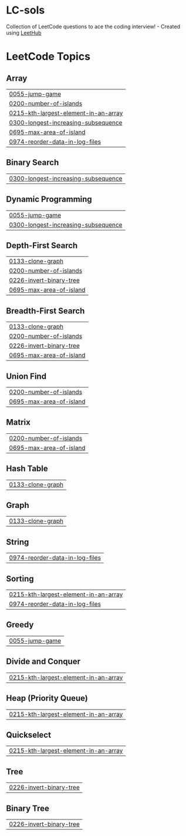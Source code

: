# LC-sols
Collection of LeetCode questions to ace the coding interview! - Created using [LeetHub](https://github.com/QasimWani/LeetHub)

<!---LeetCode Topics Start-->
# LeetCode Topics
## Array
|  |
| ------- |
| [0055-jump-game](https://github.com/Adhijaan/LC-sols/tree/master/0055-jump-game) |
| [0200-number-of-islands](https://github.com/Adhijaan/LC-sols/tree/master/0200-number-of-islands) |
| [0215-kth-largest-element-in-an-array](https://github.com/Adhijaan/LC-sols/tree/master/0215-kth-largest-element-in-an-array) |
| [0300-longest-increasing-subsequence](https://github.com/Adhijaan/LC-sols/tree/master/0300-longest-increasing-subsequence) |
| [0695-max-area-of-island](https://github.com/Adhijaan/LC-sols/tree/master/0695-max-area-of-island) |
| [0974-reorder-data-in-log-files](https://github.com/Adhijaan/LC-sols/tree/master/0974-reorder-data-in-log-files) |
## Binary Search
|  |
| ------- |
| [0300-longest-increasing-subsequence](https://github.com/Adhijaan/LC-sols/tree/master/0300-longest-increasing-subsequence) |
## Dynamic Programming
|  |
| ------- |
| [0055-jump-game](https://github.com/Adhijaan/LC-sols/tree/master/0055-jump-game) |
| [0300-longest-increasing-subsequence](https://github.com/Adhijaan/LC-sols/tree/master/0300-longest-increasing-subsequence) |
## Depth-First Search
|  |
| ------- |
| [0133-clone-graph](https://github.com/Adhijaan/LC-sols/tree/master/0133-clone-graph) |
| [0200-number-of-islands](https://github.com/Adhijaan/LC-sols/tree/master/0200-number-of-islands) |
| [0226-invert-binary-tree](https://github.com/Adhijaan/LC-sols/tree/master/0226-invert-binary-tree) |
| [0695-max-area-of-island](https://github.com/Adhijaan/LC-sols/tree/master/0695-max-area-of-island) |
## Breadth-First Search
|  |
| ------- |
| [0133-clone-graph](https://github.com/Adhijaan/LC-sols/tree/master/0133-clone-graph) |
| [0200-number-of-islands](https://github.com/Adhijaan/LC-sols/tree/master/0200-number-of-islands) |
| [0226-invert-binary-tree](https://github.com/Adhijaan/LC-sols/tree/master/0226-invert-binary-tree) |
| [0695-max-area-of-island](https://github.com/Adhijaan/LC-sols/tree/master/0695-max-area-of-island) |
## Union Find
|  |
| ------- |
| [0200-number-of-islands](https://github.com/Adhijaan/LC-sols/tree/master/0200-number-of-islands) |
| [0695-max-area-of-island](https://github.com/Adhijaan/LC-sols/tree/master/0695-max-area-of-island) |
## Matrix
|  |
| ------- |
| [0200-number-of-islands](https://github.com/Adhijaan/LC-sols/tree/master/0200-number-of-islands) |
| [0695-max-area-of-island](https://github.com/Adhijaan/LC-sols/tree/master/0695-max-area-of-island) |
## Hash Table
|  |
| ------- |
| [0133-clone-graph](https://github.com/Adhijaan/LC-sols/tree/master/0133-clone-graph) |
## Graph
|  |
| ------- |
| [0133-clone-graph](https://github.com/Adhijaan/LC-sols/tree/master/0133-clone-graph) |
## String
|  |
| ------- |
| [0974-reorder-data-in-log-files](https://github.com/Adhijaan/LC-sols/tree/master/0974-reorder-data-in-log-files) |
## Sorting
|  |
| ------- |
| [0215-kth-largest-element-in-an-array](https://github.com/Adhijaan/LC-sols/tree/master/0215-kth-largest-element-in-an-array) |
| [0974-reorder-data-in-log-files](https://github.com/Adhijaan/LC-sols/tree/master/0974-reorder-data-in-log-files) |
## Greedy
|  |
| ------- |
| [0055-jump-game](https://github.com/Adhijaan/LC-sols/tree/master/0055-jump-game) |
## Divide and Conquer
|  |
| ------- |
| [0215-kth-largest-element-in-an-array](https://github.com/Adhijaan/LC-sols/tree/master/0215-kth-largest-element-in-an-array) |
## Heap (Priority Queue)
|  |
| ------- |
| [0215-kth-largest-element-in-an-array](https://github.com/Adhijaan/LC-sols/tree/master/0215-kth-largest-element-in-an-array) |
## Quickselect
|  |
| ------- |
| [0215-kth-largest-element-in-an-array](https://github.com/Adhijaan/LC-sols/tree/master/0215-kth-largest-element-in-an-array) |
## Tree
|  |
| ------- |
| [0226-invert-binary-tree](https://github.com/Adhijaan/LC-sols/tree/master/0226-invert-binary-tree) |
## Binary Tree
|  |
| ------- |
| [0226-invert-binary-tree](https://github.com/Adhijaan/LC-sols/tree/master/0226-invert-binary-tree) |
<!---LeetCode Topics End-->